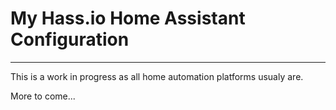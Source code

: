 
# My Hass.io Home Assistant Configuration
---

This is a work in progress as all home automation platforms usualy are.


More to come...